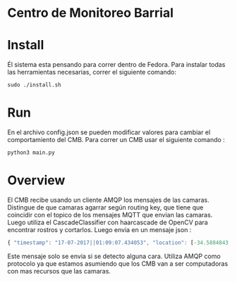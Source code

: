 # Centro de Monitoreo Barrial

# Install

Él sistema esta pensando para correr dentro de Fedora. Para instalar todas las herramientas necesarias, correr el siguiente comando:

```
sudo ./install.sh
```

# Run

En el archivo config.json se pueden modificar valores para cambiar el comportamiento del CMB. Para correr un CMB usar el siguiente comando :

```
python3 main.py
``` 

# Overview

El CMB recibe usando un cliente AMQP los mensajes de las camaras. Distingue de que camaras agarrar según routing key, que tiene que coincidir con el topico de los mensajes MQTT que envian las camaras. Luego utiliza el CascadeClassifier con haarcascade de OpenCV para encontrar rostros y cortarlos. Luego envia en un mensaje json :

```javascript
{ "timestamp": "17-07-2017||01:09:07.434053", "location": [-34.5884843, -58.3962122], "frame": "base64_image", "faces": [base64_face1, base64_face2, ...]}
```
Este mensaje solo se envia si se detecto alguna cara. Utiliza AMQP como protocolo ya que estamos asumiendo que los CMB van a ser computadoras con mas recursos que las camaras.
